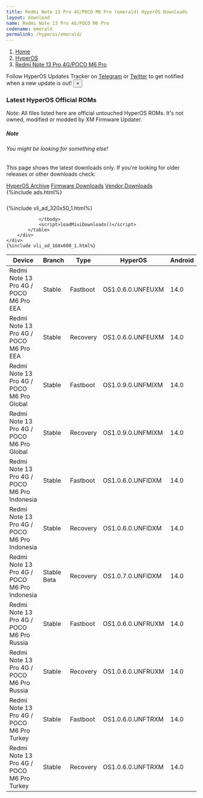 ```yaml
---
title: Redmi Note 13 Pro 4G/POCO M6 Pro (emerald) HyperOS Downloads
layout: download
name: Redmi Note 13 Pro 4G/POCO M6 Pro
codename: emerald
permalink: /hyperos/emerald/
---
```

<nav aria-label="breadcrumb">
    <ol class="breadcrumb">
        <li class="breadcrumb-item"><a href="/">Home</a></li>
        <li class="breadcrumb-item"><a href="/hyperos/">HyperOS</a></li>
        <li class="breadcrumb-item active" aria-current="page"><a href="/hyperos/emerald/">Redmi Note 13 Pro 4G/POCO M6 Pro</a></li>
    </ol>
</nav>
<div class="alert alert-primary alert-dismissible fade show" role="alert">
    Follow HyperOS Updates Tracker on <a href="https://t.me/MIUIUpdatesTracker" class="alert-link">Telegram</a>
     or <a href="https://twitter.com/MiFwUpdater" class="alert-link">Twitter</a> to get notified when a new update is out!
    <button type="button" class="close" data-dismiss="alert" aria-label="Close">
        <span aria-hidden="true">&times;</span>
    </button>
</div>

### Latest HyperOS Official ROMs
*Note*: All files listed here are official untouched HyperOS ROMs. It's not owned, modified or modded by XM Firmware Updater.
<div class="card">
  <div class="card-body">
    <h5 class="card-title">Note</h5>
    <h6 class="card-subtitle mb-2 text-muted">You might be looking for something else!</h6>
    <p class="card-text">This page shows the latest downloads only.
     If you're looking for older releases or other downloads check:</p>
    <a href="/archive/hyperos/emerald/" class="card-link">HyperOS Archive</a>
    <a href="/firmware/emerald/" class="card-link">Firmware Downloads</a>
    <a href="/vendor/emerald/" class="card-link">Vendor Downloads</a>
  </div>
</div>
{%include ads.html%}
<div class="row justify-content-center">
    <div class="col-10">
        <div class="table-responsive-md" style="margin-top: 25px;">
            {%include vli_ad_320x50_1.html%}
            <table id="miui" class="display dt-responsive nowrap compact table table-striped table-hover table-sm">
                <thead class="thead-dark">
                    <tr>
                        <th data-ref="device">Device</th>
                        <th data-ref="branch">Branch</th>
                        <th data-ref="type">Type</th>
                        <th data-ref="miui">HyperOS</th>
                        <th data-ref="android">Android</th>
                        <th data-ref="size">Size</th>
                        <th data-ref="size">Date</th>
                        <th data-ref="link">Link</th>
                    </tr>
                </thead>
                <tbody>
                <tr><td>Redmi Note 13 Pro 4G / POCO M6 Pro EEA</td><td>Stable</td><td>Fastboot</td><td>OS1.0.6.0.UNFEUXM</td><td>14.0</td><td>7.1 GB</td><td>2024-10-14</td><td><a href="/hyperos/emerald/stable/OS1.0.6.0.UNFEUXM/">Download</a></td></tr>
<tr><td>Redmi Note 13 Pro 4G / POCO M6 Pro EEA</td><td>Stable</td><td>Recovery</td><td>OS1.0.6.0.UNFEUXM</td><td>14.0</td><td>4.7 GB</td><td>2024-10-22</td><td><a href="/hyperos/emerald/stable/OS1.0.6.0.UNFEUXM/">Download</a></td></tr>
<tr><td>Redmi Note 13 Pro 4G / POCO M6 Pro Global</td><td>Stable</td><td>Fastboot</td><td>OS1.0.9.0.UNFMIXM</td><td>14.0</td><td>7.5 GB</td><td>2024-11-13</td><td><a href="/hyperos/emerald/stable/OS1.0.9.0.UNFMIXM/">Download</a></td></tr>
<tr><td>Redmi Note 13 Pro 4G / POCO M6 Pro Global</td><td>Stable</td><td>Recovery</td><td>OS1.0.9.0.UNFMIXM</td><td>14.0</td><td>4.7 GB</td><td>2024-11-22</td><td><a href="/hyperos/emerald/stable/OS1.0.9.0.UNFMIXM/">Download</a></td></tr>
<tr><td>Redmi Note 13 Pro 4G / POCO M6 Pro Indonesia</td><td>Stable</td><td>Fastboot</td><td>OS1.0.6.0.UNFIDXM</td><td>14.0</td><td>7.0 GB</td><td>2024-09-20</td><td><a href="/hyperos/emerald/stable/OS1.0.6.0.UNFIDXM/">Download</a></td></tr>
<tr><td>Redmi Note 13 Pro 4G / POCO M6 Pro Indonesia</td><td>Stable</td><td>Recovery</td><td>OS1.0.6.0.UNFIDXM</td><td>14.0</td><td>4.7 GB</td><td>2024-09-27</td><td><a href="/hyperos/emerald/stable/OS1.0.6.0.UNFIDXM/">Download</a></td></tr>
<tr><td>Redmi Note 13 Pro 4G / POCO M6 Pro Indonesia</td><td>Stable Beta</td><td>Recovery</td><td>OS1.0.7.0.UNFIDXM</td><td>14.0</td><td>4.7 GB</td><td>2024-11-04</td><td><a href="/hyperos/emerald/stable beta/OS1.0.7.0.UNFIDXM/">Download</a></td></tr>
<tr><td>Redmi Note 13 Pro 4G / POCO M6 Pro Russia</td><td>Stable</td><td>Fastboot</td><td>OS1.0.6.0.UNFRUXM</td><td>14.0</td><td>7.4 GB</td><td>2024-10-14</td><td><a href="/hyperos/emerald/stable/OS1.0.6.0.UNFRUXM/">Download</a></td></tr>
<tr><td>Redmi Note 13 Pro 4G / POCO M6 Pro Russia</td><td>Stable</td><td>Recovery</td><td>OS1.0.6.0.UNFRUXM</td><td>14.0</td><td>4.6 GB</td><td>2024-10-23</td><td><a href="/hyperos/emerald/stable/OS1.0.6.0.UNFRUXM/">Download</a></td></tr>
<tr><td>Redmi Note 13 Pro 4G / POCO M6 Pro Turkey</td><td>Stable</td><td>Fastboot</td><td>OS1.0.6.0.UNFTRXM</td><td>14.0</td><td>6.6 GB</td><td>2024-10-17</td><td><a href="/hyperos/emerald/stable/OS1.0.6.0.UNFTRXM/">Download</a></td></tr>
<tr><td>Redmi Note 13 Pro 4G / POCO M6 Pro Turkey</td><td>Stable</td><td>Recovery</td><td>OS1.0.6.0.UNFTRXM</td><td>14.0</td><td>4.6 GB</td><td>2024-10-31</td><td><a href="/hyperos/emerald/stable/OS1.0.6.0.UNFTRXM/">Download</a></td></tr>

                </tbody>
                <script>loadMiuiDownloads()</script>
            </table>
        </div>
    </div>
    {%include vli_ad_160x600_1.html%}
</div>
